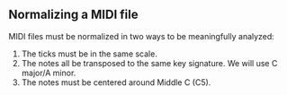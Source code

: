## Normalizing a MIDI file
MIDI files must be normalized in two ways to be meaningfully analyzed:
1.  The ticks must be in the same scale.
2.  The notes all be transposed to the same key signature.  We will use C major/A minor.
3.  The notes must be centered around Middle C (C5).
